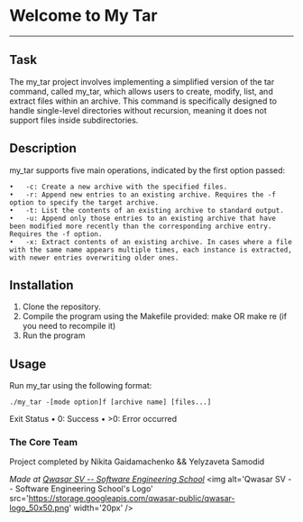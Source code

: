 # Welcome to My Tar
***

## Task
The my_tar project involves implementing a simplified version of the tar command, called my_tar, which allows users to create, modify, list, and extract files within an archive. This command is specifically designed to handle single-level directories without recursion, meaning it does not support files inside subdirectories.

## Description
my_tar supports five main operations, indicated by the first option passed:

	•	-c: Create a new archive with the specified files.
	•	-r: Append new entries to an existing archive. Requires the -f option to specify the target archive.
	•	-t: List the contents of an existing archive to standard output.
	•	-u: Append only those entries to an existing archive that have been modified more recently than the corresponding archive entry. Requires the -f option.
	•	-x: Extract contents of an existing archive. In cases where a file with the same name appears multiple times, each instance is extracted, with newer entries overwriting older ones.

## Installation
1. Clone the repository.
2. Compile the program using the Makefile provided:
   make
   OR make re (if you need to recompile it)
3. Run the program

## Usage
Run my_tar using the following format:
```
./my_tar -[mode option]f [archive name] [files...]
```
Exit Status
	•	0: Success
	•	>0: Error occurred

### The Core Team
Project completed by Nikita Gaidamachenko && Yelyzaveta Samodid

<span><i>Made at <a href='https://qwasar.io'>Qwasar SV -- Software Engineering School</a></i></span>
<span><img alt='Qwasar SV -- Software Engineering School's Logo' src='https://storage.googleapis.com/qwasar-public/qwasar-logo_50x50.png' width='20px' /></span>
